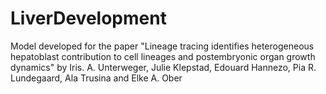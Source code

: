 # LiverDevelopment
Model developed for the paper "Lineage tracing identifies heterogeneous hepatoblast contribution to cell lineages and postembryonic organ growth dynamics" by Iris. A. Unterweger, Julie Klepstad, Edouard Hannezo, Pia R. Lundegaard, Ala Trusina and Elke A. Ober
